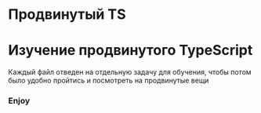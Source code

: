 # Продвинутый TS
<h1>Изучение продвинутого TypeScript</h1>
<p>Каждый файл отведен на отдельную задачу для обучения, чтобы потом было удобно пройтись и посмотреть на продвинутые вещи</p>
<h3>Enjoy</h3>

